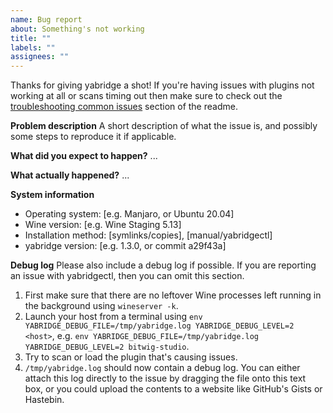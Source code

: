 ```yaml
---
name: Bug report
about: Something's not working
title: ""
labels: ""
assignees: ""
---
```


Thanks for giving yabridge a shot! If you're having issues with plugins not working at all or scans timing out then make sure to check out the [troubleshooting common issues](https://github.com/robbert-vdh/yabridge#troubleshooting-common-issues) section of the readme.

**Problem description**
A short description of what the issue is, and possibly some steps to reproduce it if applicable.

**What did you expect to happen?**
...

**What actually happened?**
...

**System information**
- Operating system: [e.g. Manjaro, or Ubuntu 20.04]
- Wine version: [e.g. Wine Staging 5.13]
- Installation method: [symlinks/copies], [manual/yabridgectl]
- yabridge version: [e.g. 1.3.0, or commit a29f43a]

**Debug log**
Please also include a debug log if possible. If you are reporting an issue with yabridgectl, then you can omit this section.

1. First make sure that there are no leftover Wine processes left running in the
   background using `wineserver -k`.
2. Launch your host from a terminal using
   `env YABRIDGE_DEBUG_FILE=/tmp/yabridge.log YABRIDGE_DEBUG_LEVEL=2 <host>`,
   e.g. `env YABRIDGE_DEBUG_FILE=/tmp/yabridge.log YABRIDGE_DEBUG_LEVEL=2 bitwig-studio`.
3. Try to scan or load the plugin that's causing issues.
4. `/tmp/yabridge.log` should now contain a debug log. You can either attach
   this log directly to the issue by dragging the file onto this text box, or
   you could upload the contents to a website like GitHub's Gists or Hastebin.
